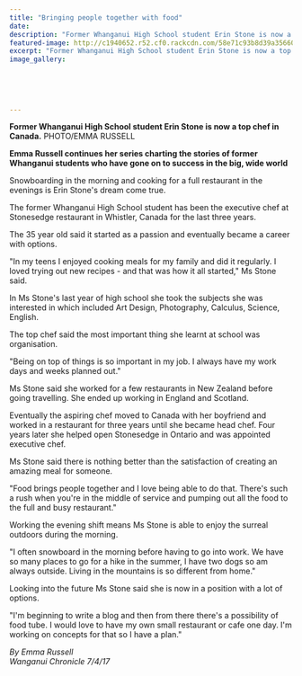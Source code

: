 ```yaml
---
title: "Bringing people together with food"
date: 
description: "Former Whanganui High School student Erin Stone is now a top chef in Canada..."
featured-image: http://c1940652.r52.cf0.rackcdn.com/58e71c93b8d39a356600021d/Erin-Stone-ex-now-top-chef-in-Canada-chron-7-April.jpg
excerpt: "Former Whanganui High School student Erin Stone is now a top chef in Canada."
image_gallery:
    
    
    
    
    
---
```


<p><span><strong>Former Whanganui High School student Erin Stone is now a top chef in Canada.</strong> PHOTO/EMMA RUSSELL</span></p>
<p><strong>Emma Russell continues her series charting the stories of former Whanganui students who have gone on to success in the big, wide world</strong></p>
<p>Snowboarding in the morning and cooking for a full restaurant in the evenings is Erin Stone's dream come true.</p>
<p>The former Whanganui High School student has been the executive chef at Stonesedge restaurant in Whistler, Canada for the last three years.</p>
<p>The 35 year old said it started as a passion and eventually became a career with options.</p>
<p>"In my teens I enjoyed cooking meals for my family and did it regularly. I loved trying out new recipes - and that was how it all started," Ms Stone said.</p>
<p>In Ms Stone's last year of high school she took the subjects she was interested in which included Art Design, Photography, Calculus, Science, English.</p>
<p>The top chef said the most important thing she learnt at school was organisation.</p>
<p>"Being on top of things is so important in my job. I always have my work days and weeks planned out."</p>
<p>Ms Stone said she worked for a few restaurants in New Zealand before going travelling. She ended up working in England and Scotland.</p>
<p>Eventually the aspiring chef moved to Canada with her boyfriend and worked in a restaurant for three years until she became head chef. Four years later she helped open Stonesedge in Ontario and was appointed executive chef.&nbsp;</p>
<p>Ms Stone said there is nothing better than the satisfaction of creating an amazing meal for someone.</p>
<p>"Food brings people together and I love being able to do that. There's such a rush when you're in the middle of service and pumping out all the food to the full and busy restaurant."</p>
<p>Working the evening shift means Ms Stone is able to enjoy the surreal outdoors during the morning.</p>
<p>"I often snowboard in the morning before having to go into work. We have so many places to go for a hike in the summer, I have two dogs so am always outside. Living in the mountains is so different from home."</p>
<p>Looking into the future Ms Stone said she is now in a position with a lot of options.</p>
<p>"I'm beginning to write a blog and then from there there's a possibility of food tube. I would love to have my own small restaurant or cafe one day. I'm working on concepts for that so I have a plan."</p>
<div class="detailsLarge articleEmailLink">
<p class="writtenBy"><em>By Emma Russell</em><br /><em>Wanganui Chronicle 7/4/17&nbsp;</em></p>
</div>

